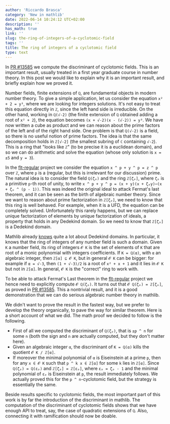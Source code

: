 ```yaml
---
author: 'Riccardo Brasca'
category: 'New in mathlib'
date: 2022-06-14 10:24:12 UTC+02:00
description: ''
has_math: true
link: ''
slug: the-ring-of-integers-of-a-cyclotomic-field
tags: ''
title: The ring of integers of a cyclotomic field
type: text
---
```

In [PR #13585](https://github.com/leanprover-community/mathlib/pull/13585) we compute the
discriminant of cyclotomic fields. This is an important result, usually treated in a first year
graduate course in number theory. In this post we would like to explain why it is an important
result, and briefly explain how we proved it.

Number fields, finite extensions of `ℚ`, are fundamental objects in modern number theory.
To give a simple application, let us consider the equation `x² + 2 = y³`, where we are
looking for integers solutions. It's not easy to treat this equation directly in `ℤ`, since
the left hand side is irreducible. On the other hand, working in `ℚ(√-2)` (the finite extension
of `ℚ` obtained adding a root of `x² + 2`), the equation becomes `(x + √-2)(x - (√-2)) = y³`.
We have now written a cube as product and we can reason about the prime factors of the left and
of the right hand side. One problem is that `ℚ(√-2)` is a field, so there is no useful notion of
prime factors. The idea is that the same decomposition holds in `ℤ[√-2]` (the smallest subring of `ℂ`
containing `√-2`).  This is a ring that "looks like `ℤ`" (to be precise it is a euclidean domain),
and so we can do arithmetic and solve the equation (whose only solution is `x = ±5` and `y = 3`).

In the [flt-regular](https://github.com/leanprover-community/flt-regular) project we consider the equation
`x ^ p + y ^ p = z ^ p` over `ℤ`, where `p` is a (regular, but this is irrelevant for our discussion)
prime. The natural idea is to consider the field `ℚ(ζₚ)` and the ring `ℤ[ζₚ]`, where `ζₚ` is a primitive
`p`-th root of unity, to write `x ^ p + y ^ p = (x + y)(x + ζₚy)⋯(x + ζₚ ^ (p - 1))`. This was indeed the
original ideal to attack Fermat's last theorem, and it can be seen as the birth of algebraic number
theory. Since we want to reason about prime factorization in `ℤ[ζₚ]`, we need to know that this ring
is well behaved. For example, when it is a UFD, the equation can be completely solved. Unfortunately
this rarely happens, but we can replace unique factorization of elements by unique factorization of
ideals, a property that holds in any Dedekind domain. So we need to know that `ℤ[ζₚ]` is a Dedekind
domain.

Mathlib already [knows](https://leanprover-community.github.io/blog/posts/dedekind-domains-and-class-number-in-lean/)
quite a lot about Dedekind domains. In particular, it knows that the ring of integers of any number
field is such a domain. Given `K` a number field, its ring of integers `𝓞 K` is the set of elements
of `K` that are root of a monic polynomial with integers coefficients. If `K = ℚ(α)`, with `α` an
algebraic integer, then `ℤ[α] ⊆ 𝓞 K`, but in general `𝓞 K` can be bigger: for example if `α = √-3`,
then `(1 + √-3)/2` is a root of `x² + x + 1` and it lies in `𝓞 K` but not in `ℤ[α]`. In general,
`𝓞 K` is the "correct" ring to work with.

To be able to attack Fermat's Last theorem in the [flt-regular](https://github.com/leanprover-community/flt-regular)
project we hence need to explicitly compute `𝓞 ℚ(ζₚ)`. It turns out that `𝓞 ℚ(ζₚ) = ℤ[ζₚ]`, as
proved in [PR #13585](https://github.com/leanprover-community/mathlib/pull/13585). This a nontrivial
result, and it is a good demonstration that we can do serious algebraic number theory in mathlib.

We didn't want to prove the result in the fastest way, but we prefer to develop the theory organically,
to pave the way for similar theorem. Here is a short account of what we did. The math proof we decided to
follow is the following.
* First of all we computed the discriminant of `ℚ(ζₚ)`, that is `±p ^ n` for some `n` (both the sign and `n`
  are actually computed, but they don't matter here).
* Given an algebraic integer `α`, the discriminant of `K = ℚ(α)` kills the quotient `𝓞 K / ℤ[α]`.
* If moreover the minimal polynomial of `α` is Eiseinstein at a prime `p`, then for any `x ∈ 𝓞 K`
  such that `p ^ k x ∈ ℤ[α]` for some `k` lies in `ℤ[α]`.
Since `ℚ(ζₚ) = ℚ(εₚ)` and `ℤ[ζₚ] = ℤ[εₚ]`, where `εₚ = ζₚ - 1` and the minimal polynomial of `εₚ` is
Eiseinstein at `p`, the result immediately follows. We actually proved this for the `p ^ n`-cyclotomic
field, but the strategy is essentially the same.

Beside results specific to cyclotomic fields, the most important part of this work is by far the
introduction of the discriminant in mathlib. The computation of the discriminant of cyclotomic fields
shows that we have enough API to treat, say, the case of quadratic extensions of `ℚ`. Also, connecting
it with ramification should now be doable.